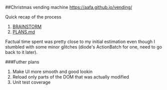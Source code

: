 
##Christmas vending machine
https://aafa.github.io/vending/

Quick recap of the process

1. [BRAINSTORM](BRAINSTORM.md)
2. [PLANS.md](PLANS.md)

Factual time spent was pretty close to my initial estimation even though I stumbled with some minor glitches (diode's ActionBatch for one, need to go back to it later).

###Futher plans 
1. Make UI more smooth and good lookin
2. Reload only parts of the DOM that was actually modified
3. Unit test coverage
